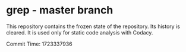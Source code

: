 # grep - master branch

This repository contains the frozen state of the repository.
Its history is cleared. It is used only for static code
analysis with Codacy.

Commit Time: 1723337936